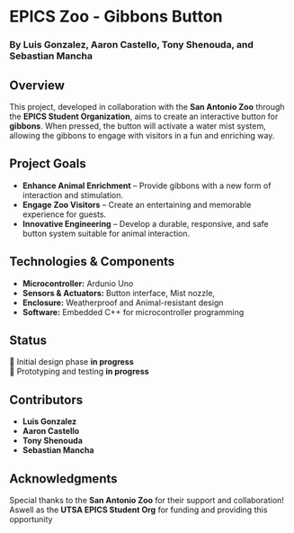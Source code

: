# EPICS Zoo - Gibbons Button  
### By Luis Gonzalez, Aaron Castello, Tony Shenouda, and Sebastian Mancha

## Overview  
This project, developed in collaboration with the **San Antonio Zoo** through the **EPICS Student Organization**, aims to create an interactive button for **gibbons**. When pressed, the button will activate a water mist system, allowing the gibbons to engage with visitors in a fun and enriching way.  

## Project Goals  
- **Enhance Animal Enrichment** – Provide gibbons with a new form of interaction and stimulation.  
- **Engage Zoo Visitors** – Create an entertaining and memorable experience for guests.  
- **Innovative Engineering** – Develop a durable, responsive, and safe button system suitable for animal interaction.  

## Technologies & Components  
- **Microcontroller:** Ardunio Uno  
- **Sensors & Actuators:** Button interface, Mist nozzle,   
- **Enclosure:** Weatherproof and Animal-resistant design
- **Software:** Embedded C++ for microcontroller programming  

## Status  
🔄 Initial design phase **in progress**  
🔄 Prototyping and testing **in progress**

## Contributors  
- **Luis Gonzalez**  
- **Aaron Castello**  
- **Tony Shenouda**
- **Sebastian Mancha**

## Acknowledgments  
Special thanks to the **San Antonio Zoo** for their support and collaboration! Aswell as the **UTSA EPICS Student Org** for funding and providing this opportunity
